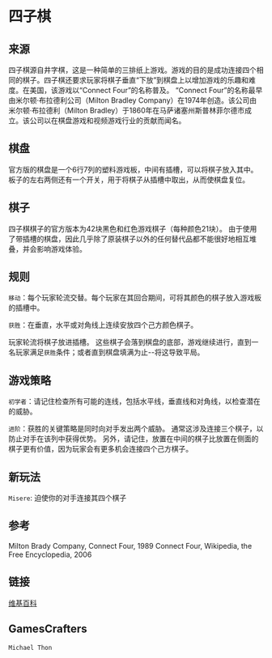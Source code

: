 # 四子棋

## 来源

四子棋源自井字棋，这是一种简单的三排纸上游戏。游戏的目的是成功连接四个相同的棋子。四子棋还要求玩家将棋子垂直“下放”到棋盘上以增加游戏的乐趣和难度。在美国，该游戏以“Connect Four”的名称普及。 “Connect Four”的名称最早由米尔顿·布拉德利公司（Milton Bradley Company）在1974年创造。该公司由米尔顿·布拉德利（Milton Bradley）于1860年在马萨诸塞州斯普林菲尔德市成立。该公司以在棋盘游戏和视频游戏行业的贡献而闻名。

## 棋盘

官方版的棋盘是一个6行7列的塑料游戏板，中间有插槽，可以将棋子放入其中。板子的左右两侧还有一个开关，用于将棋子从插槽中取出，从而使棋盘复位。

## 棋子

四子棋棋子的官方版本为42块黑色和红色游戏棋子（每种颜色21块）。 由于使用了带插槽的棋盘，因此几乎除了原装棋子以外的任何替代品都不能很好地相互堆叠，并会影响游戏体验。

## 规则

`移动`：每个玩家轮流交替。每个玩家在其回合期间，可将其颜色的棋子放入游戏板的插槽中。

`获胜`：在垂直，水平或对角线上连续安放四个己方颜色棋子。

玩家轮流将棋子放进插槽。 这些棋子会落到棋盘的底部，游戏继续进行，直到一名玩家满足`获胜`条件；或者直到棋盘填满为止--将这导致平局。

## 游戏策略

`初学者`：请记住检查所有可能的连线，包括水平线，垂直线和对角线，以检查潜在的威胁。

`进阶`：获胜的关键策略是同时向对手发出两个威胁。 通常这涉及连接三个棋子，以防止对手在该列中获得优势。 另外，请记住，放置在中间的棋子比放置在侧面的棋子更有价值，因为玩家会有更多机会连接四个己方棋子。

## 新玩法

`Misere`: 迫使你的对手连接其四个棋子

## 参考

Milton Brady Company, Connect Four, 1989 Connect Four, Wikipedia, the Free Encyclopedia, 2006

## 链接

[维基百科](http://en.wikipedia.org/wiki/Connect_Four)

## GamesCrafters

`Michael Thon`
